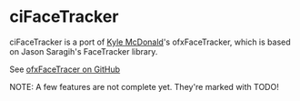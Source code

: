 # ciFaceTracker 

ciFaceTracker is a port of [Kyle McDonald](https://github.com/kylemcdonald)'s ofxFaceTracker, which is based on Jason Saragih's FaceTracker library.

See [ofxFaceTracer on GitHub](https://github.com/kylemcdonald/ofxFaceTracker)

NOTE: A few features are not complete yet. They're marked with TODO!